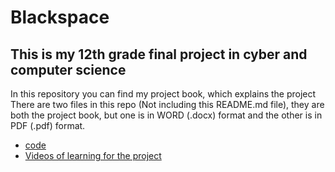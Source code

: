 # Blackspace

## This is my 12th grade final project in cyber and computer science
In this repository you can find my project book, which explains the project
There are two files in this repo (Not including this README.md file), they are both the project book,
but one is in WORD (.docx) format and the other is in PDF (.pdf) format. 

 - [code](https://github.com/IdoHirsh0/Blackspace.git)
 - [Videos of learning for the project](https://drive.google.com/drive/folders/1-v18DglvWqSaLbt27HRZ5W8qNwRiHOD4?usp=sharing)
